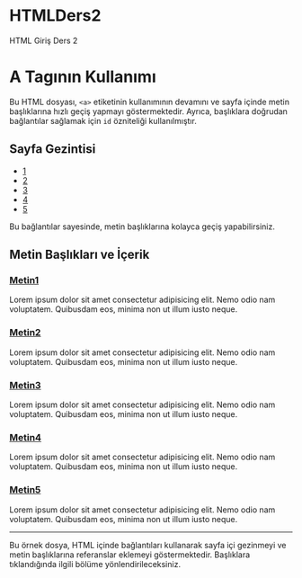 # HTMLDers2
HTML Giriş Ders 2
# A Tagının Kullanımı

Bu HTML dosyası, `<a>` etiketinin kullanımının devamını ve sayfa içinde metin başlıklarına hızlı geçiş yapmayı göstermektedir. Ayrıca, başlıklara doğrudan bağlantılar sağlamak için `id` özniteliği kullanılmıştır.

## Sayfa Gezintisi

- [1](#1)
- [2](#2)
- [3](#3)
- [4](#4)
- [5](#5)

Bu bağlantılar sayesinde, metin başlıklarına kolayca geçiş yapabilirsiniz.

## Metin Başlıkları ve İçerik

### [Metin1](#1)

Lorem ipsum dolor sit amet consectetur adipisicing elit. Nemo odio nam voluptatem. Quibusdam eos, minima non ut illum iusto neque.

### [Metin2](#2)

Lorem ipsum dolor sit amet consectetur adipisicing elit. Nemo odio nam voluptatem. Quibusdam eos, minima non ut illum iusto neque.

### [Metin3](#3)

Lorem ipsum dolor sit amet consectetur adipisicing elit. Nemo odio nam voluptatem. Quibusdam eos, minima non ut illum iusto neque.

### [Metin4](#4)

Lorem ipsum dolor sit amet consectetur adipisicing elit. Nemo odio nam voluptatem. Quibusdam eos, minima non ut illum iusto neque.

### [Metin5](#5)

Lorem ipsum dolor sit amet consectetur adipisicing elit. Nemo odio nam voluptatem. Quibusdam eos, minima non ut illum iusto neque.

---

Bu örnek dosya, HTML içinde bağlantıları kullanarak sayfa içi gezinmeyi ve metin başlıklarına referanslar eklemeyi göstermektedir. Başlıklara tıklandığında ilgili bölüme yönlendirileceksiniz.
